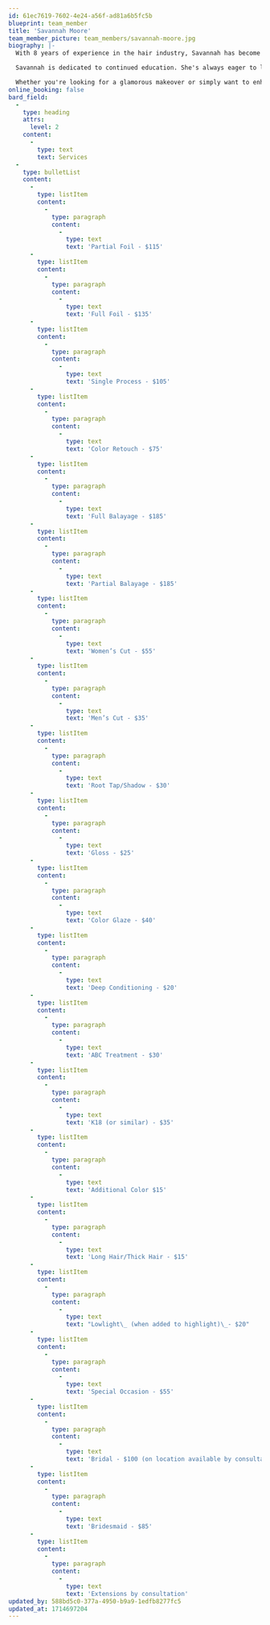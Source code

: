 ```yaml
---
id: 61ec7619-7602-4e24-a56f-ad81a6b5fc5b
blueprint: team_member
title: 'Savannah Moore'
team_member_picture: team_members/savannah-moore.jpg
biography: |-
  With 8 years of experience in the hair industry, Savannah has become a true expert in the art of hairstyling. Her passion lies in creating stunning hair extensions that can transform any look, and she's a master when it comes to working with all colors of the rainbow.

  Savannah is dedicated to continued education. She's always eager to learn new techniques, attend classes, and stay updated with the latest trends. This commitment to growth ensures that she can offer her clients the most up-to-date styles.

  Whether you're looking for a glamorous makeover or simply want to enhance your natural beauty, you can trust Savannah’s expertise and artistic vision to create a look that's uniquely you. Get ready to turn heads and feel fabulous with her magical touch!
online_booking: false
bard_field:
  -
    type: heading
    attrs:
      level: 2
    content:
      -
        type: text
        text: Services
  -
    type: bulletList
    content:
      -
        type: listItem
        content:
          -
            type: paragraph
            content:
              -
                type: text
                text: 'Partial Foil - $115'
      -
        type: listItem
        content:
          -
            type: paragraph
            content:
              -
                type: text
                text: 'Full Foil - $135'
      -
        type: listItem
        content:
          -
            type: paragraph
            content:
              -
                type: text
                text: 'Single Process - $105'
      -
        type: listItem
        content:
          -
            type: paragraph
            content:
              -
                type: text
                text: 'Color Retouch - $75'
      -
        type: listItem
        content:
          -
            type: paragraph
            content:
              -
                type: text
                text: 'Full Balayage - $185'
      -
        type: listItem
        content:
          -
            type: paragraph
            content:
              -
                type: text
                text: 'Partial Balayage - $185'
      -
        type: listItem
        content:
          -
            type: paragraph
            content:
              -
                type: text
                text: 'Women’s Cut - $55'
      -
        type: listItem
        content:
          -
            type: paragraph
            content:
              -
                type: text
                text: 'Men’s Cut - $35'
      -
        type: listItem
        content:
          -
            type: paragraph
            content:
              -
                type: text
                text: 'Root Tap/Shadow - $30'
      -
        type: listItem
        content:
          -
            type: paragraph
            content:
              -
                type: text
                text: 'Gloss - $25'
      -
        type: listItem
        content:
          -
            type: paragraph
            content:
              -
                type: text
                text: 'Color Glaze - $40'
      -
        type: listItem
        content:
          -
            type: paragraph
            content:
              -
                type: text
                text: 'Deep Conditioning - $20'
      -
        type: listItem
        content:
          -
            type: paragraph
            content:
              -
                type: text
                text: 'ABC Treatment - $30'
      -
        type: listItem
        content:
          -
            type: paragraph
            content:
              -
                type: text
                text: 'K18 (or similar) - $35'
      -
        type: listItem
        content:
          -
            type: paragraph
            content:
              -
                type: text
                text: 'Additional Color $15'
      -
        type: listItem
        content:
          -
            type: paragraph
            content:
              -
                type: text
                text: 'Long Hair/Thick Hair - $15'
      -
        type: listItem
        content:
          -
            type: paragraph
            content:
              -
                type: text
                text: "Lowlight\_ (when added to highlight)\_- $20"
      -
        type: listItem
        content:
          -
            type: paragraph
            content:
              -
                type: text
                text: 'Special Occasion - $55'
      -
        type: listItem
        content:
          -
            type: paragraph
            content:
              -
                type: text
                text: 'Bridal - $100 (on location available by consultation)'
      -
        type: listItem
        content:
          -
            type: paragraph
            content:
              -
                type: text
                text: 'Bridesmaid - $85'
      -
        type: listItem
        content:
          -
            type: paragraph
            content:
              -
                type: text
                text: 'Extensions by consultation'
updated_by: 588bd5c0-377a-4950-b9a9-1edfb8277fc5
updated_at: 1714697204
---
```


